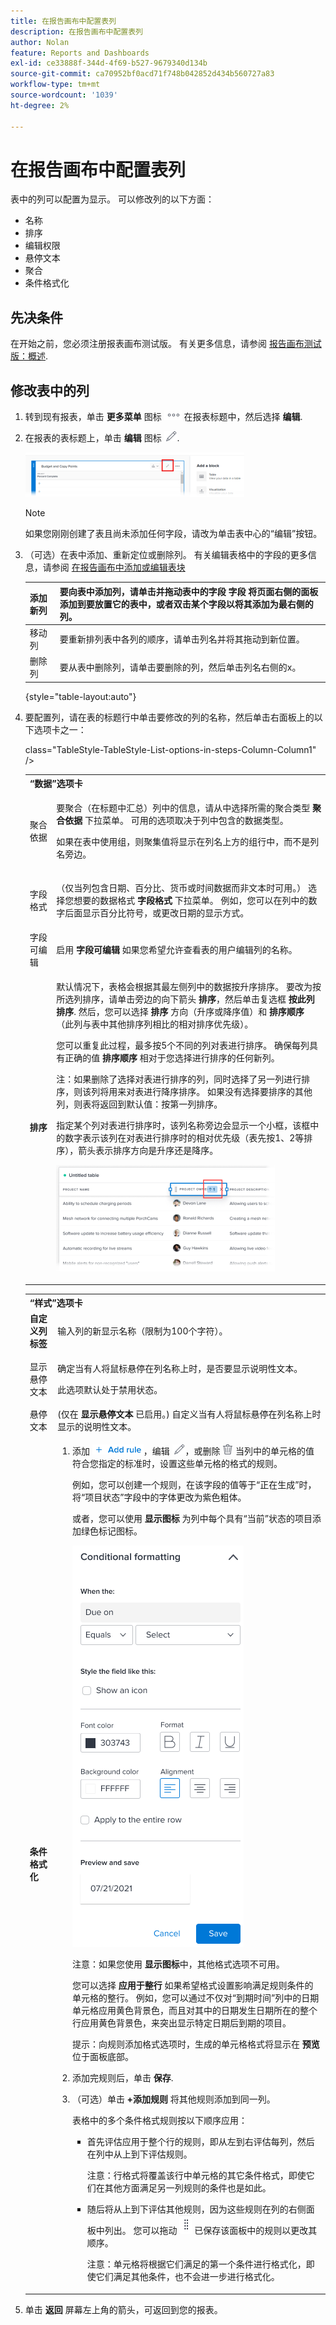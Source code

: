 ```yaml
---
title: 在报告画布中配置表列
description: 在报告画布中配置表列
author: Nolan
feature: Reports and Dashboards
exl-id: ce33888f-344d-4f69-b527-9679340d134b
source-git-commit: ca70952bf0acd71f748b042852d434b560727a83
workflow-type: tm+mt
source-wordcount: '1039'
ht-degree: 2%

---
```



# 在报告画布中配置表列

表中的列可以配置为显示。 可以修改列的以下方面：

* 名称
* 排序
* 编辑权限
* 悬停文本
* 聚合
* 条件格式化

## 先决条件

在开始之前，您必须注册报表画布测试版。 有关更多信息，请参阅 [报告画布测试版：概述](/help/quicksilver/product-announcements/betas/canvas-dashboards-beta/reporting-canvas-beta-overview.md).

## 修改表中的列

1. 转到现有报表，单击 **更多菜单** 图标 ![](assets/more-icon.png) 在报表标题中，然后选择 **编辑**.
1. 在报表的表标题上，单击 **编辑** 图标 ![](assets/edit-icon.png).

   ![](assets/edit-icon-table-header-350x71.png)

   >[!NOTE]
   >
   >如果您刚刚创建了表且尚未添加任何字段，请改为单击表中心的“编辑”按钮。

1. （可选）在表中添加、重新定位或删除列。 有关编辑表格中的字段的更多信息，请参阅 [在报告画布中添加或编辑表块](../../../reports-and-dashboards/reporting-canvas/table-blocks/add-or-edit-report-table.md)

   | 添加新列 | 要向表中添加列，请单击并拖动表中的字段 **字段** 将页面右侧的面板添加到要放置它的表中，或者双击某个字段以将其添加为最右侧的列。 |
   |---|---|
   | 移动列 | 要重新排列表中各列的顺序，请单击列名并将其拖动到新位置。 |
   | 删除列 | 要从表中删除列，请单击要删除的列，然后单击列名右侧的x。 |

   {style="table-layout:auto"}

1. 要配置列，请在表的标题行中单击要修改的列的名称，然后单击右面板上的以下选项卡之一：

   <table style="table-layout:auto"> 
    <col> class="TableStyle-TableStyle-List-options-in-steps-Column-Column1" /&gt;
    <tbody>
     <tr data-mc-conditions="">
      <th role="rowheader" colspan="2">“数据”选项卡</th>
     </tr>
     <tr data-mc-conditions="">
      <td role="rowheader">聚合依据</td>
      <td><p> 要聚合（在标题中汇总）列中的信息，请从中选择所需的聚合类型 <strong>聚合依据</strong> 下拉菜单。 可用的选项取决于列中包含的数据类型。</p><p>如果在表中使用组，则聚集值将显示在列名上方的组行中，而不是列名旁边。</p></td>
     </tr>
     <tr data-mc-conditions="">
      <td role="rowheader">字段格式</td>
      <td><p>（仅当列包含日期、百分比、货币或时间数据而非文本时可用。） 选择您想要的数据格式 <b>字段格式</b> 下拉菜单。 例如，您可以在列中的数字后面显示百分比符号，或更改日期的显示方式。</p></td>
     </tr>
     <tr data-mc-conditions="">
      <td role="rowheader">字段可编辑</td>
      <td><span>启用 <strong>字段可编辑</strong> 如果您希望允许查看表的用户编辑列的名称。</span></td>
     </tr>
     <tr>
      <td role="rowheader"><strong>排序</strong></td>
      <td><p>默认情况下，表格会根据其最左侧列中的数据按升序排序。 要改为按所选列排序，请单击旁边的向下箭头 <strong>排序</strong>，然后单击复选框 <b>按此列排序</b>. 然后，您可以选择 <strong>排序</strong> 方向（升序或降序值）和 <strong>排序顺序</strong> （此列与表中其他排序列相比的相对排序优先级）。</p><p>您可以重复此过程，最多按5个不同的列对表进行排序。 确保每列具有正确的值 <strong>排序顺序</strong> 相对于您选择进行排序的任何新列。</p><p>注：如果删除了选择对表进行排序的列，同时选择了另一列进行排序，则该列将用来对表进行降序排序。 如果没有选择要排序的其他列，则表将返回到默认值：按第一列排序。</p><p>指定某个列对表进行排序时，该列名称旁边会显示一个小框，该框中的数字表示该列在对表进行排序时的相对优先级（表先按1、2等排序），箭头表示排序方向是升序还是降序。 </p><p><img src="assets/sorting-indicator-350x170.png" style="width: 350;height: 170;"></p></td>
     </tr>
    </tbody>
   </table>

   <table style="table-layout:auto"> 
    <col> 
    <col> 
    <tbody> 
     <tr> 
      <th role="rowheader" colspan="2">“样式”选项卡</th> 
     </tr> 
     <tr> 
      <td role="rowheader"><strong>自定义列标签</strong> </td> 
      <td>输入列的新显示名称（限制为100个字符）。</td> 
     </tr> 
     <tr> 
      <td role="rowheader">显示悬停文本</td> 
      <td> <p>确定当有人将鼠标悬停在列名称上时，是否要显示说明性文本。</p> <p>此选项默认处于禁用状态。</p> </td> 
     </tr> 
     <tr> 
      <td role="rowheader">悬停文本</td> 
      <td>(仅在 <strong>显示悬停文本</strong> 已启用。) 自定义当有人将鼠标悬停在列名称上时显示的说明性文本。</td> 
     </tr> 
     <tr> 
      <td role="rowheader"><strong>条件格式化</strong> </td> 
      <td> 
       <ol data-mc-continue="false"> 
        <li value="1"> <p>添加 <img src="assets/add-rule.png">，编辑 <img src="assets/edit-icon.png">，或删除 <img src="assets/delete.png"> 当列中的单元格的值符合您指定的标准时，设置这些单元格的格式的规则。</p> <p>例如，您可以创建一个规则，在该字段的值等于“正在生成”时，将“项目状态”字段中的字体更改为紫色粗体。</p> <p>或者，您可以使用 <b>显示图标</b> 为列中每个具有“当前”状态的项目添加绿色标记图标。</p> <p> <img src="assets/conditional-formatting-options.png"> </p> <p>注意：如果您使用 <strong>显示图标</strong>中，其他格式选项不可用。</p> <p>您可以选择 <strong>应用于整行</strong> 如果希望格式设置影响满足规则条件的单元格的整行。 例如，您可以通过不仅对“到期时间”列中的日期单元格应用黄色背景色，而且对其中的日期发生日期所在的整个行应用黄色背景色，来突出显示特定日期后到期的项目。</p> <p>提示：向规则添加格式选项时，生成的单元格格式将显示在 <strong>预览</strong> 位于面板底部。</p> </li> 
        <li value="2">添加完规则后，单击 <strong>保存</strong>.</li> 
        <li value="3"> <p>（可选）单击 <b>+添加规则</b> 将其他规则添加到同一列。</p> <p>表格中的多个条件格式规则按以下顺序应用：</p> 
         <ul> 
          <li> <p>首先评估应用于整个行的规则，即从左到右评估每列，然后在列中从上到下评估规则。</p> <p>注意：行格式将覆盖该行中单元格的其它条件格式，即使它们在其他方面满足另一列规则的条件也是如此。</p> </li> 
          <li> <p>随后将从上到下评估其他规则，因为这些规则在列的右侧面板中列出。 您可以拖动 <img src="assets/drag-object-icon.png"> 已保存该面板中的规则以更改其顺序。</p> <p>注意：单元格将根据它们满足的第一个条件进行格式化，即使它们满足其他条件，也不会进一步进行格式化。</p> </li> 
         </ul> </li> 
       </ol> </td> 
     </tr> 
    </tbody> 
   </table>

1. 单击 **返回** 屏幕左上角的箭头，可返回到您的报表。
